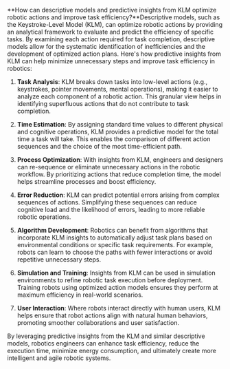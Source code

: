 **How can descriptive models and predictive insights from KLM optimize robotic actions and improve task efficiency?**Descriptive models, such as the Keystroke-Level Model (KLM), can optimize robotic actions by providing an analytical framework to evaluate and predict the efficiency of specific tasks. By examining each action required for task completion, descriptive models allow for the systematic identification of inefficiencies and the development of optimized action plans. Here's how predictive insights from KLM can help minimize unnecessary steps and improve task efficiency in robotics:

1. **Task Analysis**: KLM breaks down tasks into low-level actions (e.g., keystrokes, pointer movements, mental operations), making it easier to analyze each component of a robotic action. This granular view helps in identifying superfluous actions that do not contribute to task completion.

2. **Time Estimation**: By assigning standard time values to different physical and cognitive operations, KLM provides a predictive model for the total time a task will take. This enables the comparison of different action sequences and the choice of the most time-efficient path.

3. **Process Optimization**: With insights from KLM, engineers and designers can re-sequence or eliminate unnecessary actions in the robotic workflow. By prioritizing actions that reduce completion time, the model helps streamline processes and boost efficiency.

4. **Error Reduction**: KLM can predict potential errors arising from complex sequences of actions. Simplifying these sequences can reduce cognitive load and the likelihood of errors, leading to more reliable robotic operations.

5. **Algorithm Development**: Robotics can benefit from algorithms that incorporate KLM insights to automatically adjust task plans based on environmental conditions or specific task requirements. For example, robots can learn to choose the paths with fewer interactions or avoid repetitive unnecessary steps.

6. **Simulation and Training**: Insights from KLM can be used in simulation environments to refine robotic task execution before deployment. Training robots using optimized action models ensures they perform at maximum efficiency in real-world scenarios.

7. **User Interaction**: Where robots interact directly with human users, KLM helps ensure that robot actions align with natural human behaviors, promoting smoother collaborations and user satisfaction.

By leveraging predictive insights from the KLM and similar descriptive models, robotics engineers can enhance task efficiency, reduce the execution time, minimize energy consumption, and ultimately create more intelligent and agile robotic systems.